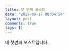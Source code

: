 ```yaml
---
title: 첫 번째 포스트
date: '2025-09-17 08:04:54'
layout: post
comments: true
tags: []
---
```

내 첫번째 포스트입니다.

